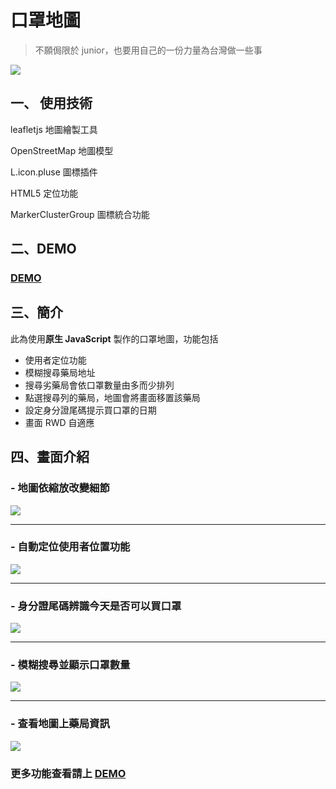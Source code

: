 # 口罩地圖
> 不願侷限於 junior，也要用自己的一份力量為台灣做一些事

![](https://i.imgur.com/Kgjw3wT.png)
## 一、 使用技術
leafletjs 地圖繪製工具

OpenStreetMap 地圖模型

L.icon.pluse 圖標插件

HTML5 定位功能

MarkerClusterGroup 圖標統合功能

## 二、DEMO
### [DEMO](https://chiachipai.github.io/MaskMap/)

## 三、簡介
此為使用**原生 JavaScript** 製作的口罩地圖，功能包括 
- 使用者定位功能
- 模糊搜尋藥局地址
- 搜尋劣藥局會依口罩數量由多而少排列
- 點選搜尋列的藥局，地圖會將畫面移置該藥局
- 設定身分證尾碼提示買口罩的日期 
- 畫面 RWD 自適應

## 四、畫面介紹
### - 地圖依縮放改變細節
![](https://i.imgur.com/otx6eII.png)
***
### - 自動定位使用者位置功能
![](https://i.imgur.com/JvOfMjw.png)
***

### - 身分證尾碼辨識今天是否可以買口罩
![](https://i.imgur.com/jvoOilM.png)
***

### - 模糊搜尋並顯示口罩數量
![](https://i.imgur.com/5YejFD0.png)
***

### - 查看地圖上藥局資訊
![](https://i.imgur.com/Z8dvKrT.png)

### 更多功能查看請上 [DEMO](https://chiachipai.github.io/MaskMap/)
